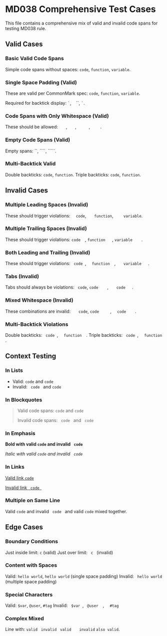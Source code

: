 # MD038 Comprehensive Test Cases

This file contains a comprehensive mix of valid and invalid code spans for testing MD038 rule.

## Valid Cases

### Basic Valid Code Spans
Simple code spans without spaces: `code`, `function`, `variable`.

### Single Space Padding (Valid)
These are valid per CommonMark spec: ` code `, ` function `, ` variable `.

Required for backtick display: `` ` ``, `` `` ``, ``` ` ```.

### Code Spans with Only Whitespace (Valid)
These should be allowed: `   `, `	`, ` 	 `, `    `.

### Empty Code Spans (Valid)
Empty spans: ``, ````, `````.

### Multi-Backtick Valid
Double backticks: ``code``, ``function``.
Triple backticks: ```code```, ```function```.

## Invalid Cases

### Multiple Leading Spaces (Invalid)
These should trigger violations: `  code`, `   function`, `    variable`.

### Multiple Trailing Spaces (Invalid)
These should trigger violations: `code  `, `function   `, `variable    `.

### Both Leading and Trailing (Invalid)
These should trigger violations: `  code  `, `   function   `, `    variable    `.

### Tabs (Invalid)
Tabs should always be violations: `	code`, `code	`, `	code	`.

### Mixed Whitespace (Invalid)
These combinations are invalid: ` 	code`, `code	 `, ` 	code	 `.

### Multi-Backtick Violations
Double backticks: ``  code  ``, ``   function   ``.
Triple backticks: ```  code  ```, ```   function   ```.

## Context Testing

### In Lists
- Valid: `code` and ` code `
- Invalid: `  code  ` and `	code	`

### In Blockquotes
> Valid code spans: `code` and ` code `
> 
> Invalid code spans: `  code  ` and `	code	`

### In Emphasis
**Bold with valid `code` and invalid `  code  `**

*Italic with valid `code` and invalid `  code  `*

### In Links
[Valid link `code`](http://example.com)

[Invalid link `  code  `](http://example.com)

### Multiple on Same Line
Valid `code` and invalid `  code  ` and valid ` code ` mixed together.

## Edge Cases

### Boundary Conditions
Just inside limit: ` c ` (valid)
Just over limit: `  c  ` (invalid)

### Content with Spaces
Valid: `hello world`, ` hello world ` (single space padding)
Invalid: `  hello world  ` (multiple space padding)

### Special Characters
Valid: `$var`, `@user`, `#tag`
Invalid: `  $var  `, `	@user	`, `   #tag   `

### Complex Mixed
Line with: `valid` `  invalid  ` ` valid ` `	invalid	` `also valid`.